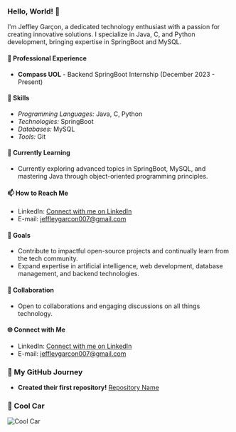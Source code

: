 ### Hello, World! 👋

I'm Jeffley Garçon, a dedicated technology enthusiast with a passion for creating innovative solutions. I specialize in Java, C, and Python development, bringing expertise in SpringBoot and MySQL.

#### 💼 Professional Experience
- **Compass UOL** - Backend SpringBoot Internship (December 2023 - Present)

#### 🚀 Skills
- *Programming Languages:* Java, C, Python
- *Technologies:* SpringBoot
- *Databases:* MySQL
- *Tools:* Git

#### 🌱 Currently Learning
- Currently exploring advanced topics in SpringBoot, MySQL, and mastering Java through object-oriented programming principles.

#### 📫 How to Reach Me
- LinkedIn: [Connect with me on LinkedIn](www.linkedin.com/in/jeffley-garçon-177482292)
- E-mail: [jeffleygarcon007@gmail.com](mailto:jeffleygarcon007@gmail.com)

#### 🎯 Goals
- Contribute to impactful open-source projects and continually learn from the tech community.
- Expand expertise in artificial intelligence, web development, database management, and backend technologies.

#### 🤝 Collaboration
- Open to collaborations and engaging discussions on all things technology.

#### 🌐 Connect with Me
- LinkedIn: [Connect with me on LinkedIn](www.linkedin.com/in/jeffley-garçon-177482292)
- E-mail: [jeffleygarcon007@gmail.com](mailto:jeffleygarcon007@gmail.com)

### 🚧 My GitHub Journey
- **Created their first repository!** [Repository Name](link-to-repository)

### 🎨 Cool Car
![Cool Car](https://www.designi.com.br/images/preview/10913908.jpg)
